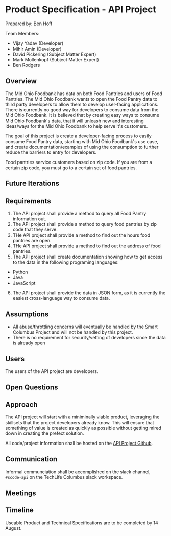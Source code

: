 # Product Specification - API Project

Prepared by: Ben Hoff

Team Members:

- Vijay Yadav (Developer)
- Mihir Amin (Developer)
- David Pickering (Subject Matter Expert)
- Mark Mollenkopf (Subject Matter Expert)
- Ben Rodgers

## Overview

The Mid Ohio Foodbank has data on both Food Pantries and users of Food Pantries. The Mid Ohio Foodbank wants to open the Food Pantry data to third party developers to allow them to develop user-facing applications. There is currently no good way for developers to consume data from the Mid Ohio Foodbank. It is believed that by creating easy ways to consume Mid Ohio Foodbank's data, that it will unleash new and interesting ideas/ways for the Mid Ohio Foodbank to help serve it's customers.

The goal of this project is create a developer-facing process to easily consume Food Pantry data, starting with Mid Ohio Foodbank's use case, and create documentation/examples of using the consumption to further reduce the barriers to entry for developers.

Food pantries service customers based on zip code. If you are from a certain zip code, you must go to a certain set of food pantries.

## Future Iterations

## Requirements

1. The API project shall provide a method to query all Food Pantry information out.
2. The API project shall provide a method to query food pantries by zip code that they serve.
3. THe API project shall provide a method to find out the hours food pantries are open.
4. THe API project shall provide a method to find out the address of food pantries.
5. The API project shall create documentation showing how to get access to the data in the following programing languages:

- Python
- Java
- JavaScript

6. The API project shall provide the data in JSON form, as it is currently the easiest cross-language way to consume data.


## Assumptions

- All abuse/throttling concerns will eventually be handled by the Smart Columbus Project and will not be handled by this project.
- There is no requirement for security/vetting of developers since the data is already open

## Users

The users of the API project are developers.

## Open Questions

## Approach

The API project will start with a miniminally viable product, leveraging the skillsets that the project developers already know. This will ensure that something of value is created as quickly as possible without getting mired down in creating the prefect solution.

All code/project information shall be hosted on the [API Project Github](https://github.com/SCODEMeetup/API).

## Communication

Informal communciation shall be accomplished on the slack channel, `#scode-api` on the TechLife Columbus slack workspace.

## Meetings

## Timeline

Useable Product and Technical Specifications are to be completed by 14 August.


